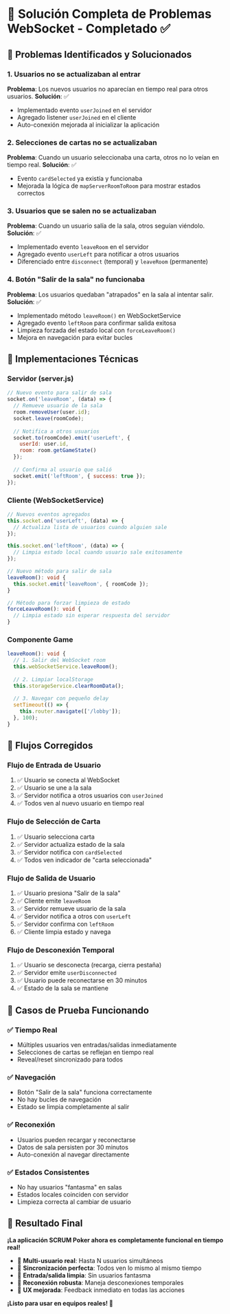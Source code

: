 # 🔧 Solución Completa de Problemas WebSocket - Completado ✅

## 🐛 **Problemas Identificados y Solucionados**

### 1. **Usuarios no se actualizaban al entrar**
**Problema**: Los nuevos usuarios no aparecían en tiempo real para otros usuarios.
**Solución**: ✅
- Implementado evento `userJoined` en el servidor
- Agregado listener `userJoined` en el cliente
- Auto-conexión mejorada al inicializar la aplicación

### 2. **Selecciones de cartas no se actualizaban**
**Problema**: Cuando un usuario seleccionaba una carta, otros no lo veían en tiempo real.
**Solución**: ✅
- Evento `cardSelected` ya existía y funcionaba
- Mejorada la lógica de `mapServerRoomToRoom` para mostrar estados correctos

### 3. **Usuarios que se salen no se actualizaban**
**Problema**: Cuando un usuario salía de la sala, otros seguían viéndolo.
**Solución**: ✅
- Implementado evento `leaveRoom` en el servidor
- Agregado evento `userLeft` para notificar a otros usuarios
- Diferenciado entre `disconnect` (temporal) y `leaveRoom` (permanente)

### 4. **Botón "Salir de la sala" no funcionaba**
**Problema**: Los usuarios quedaban "atrapados" en la sala al intentar salir.
**Solución**: ✅
- Implementado método `leaveRoom()` en WebSocketService
- Agregado evento `leftRoom` para confirmar salida exitosa
- Limpieza forzada del estado local con `forceLeaveRoom()`
- Mejora en navegación para evitar bucles

## 🚀 **Implementaciones Técnicas**

### **Servidor (server.js)**
```javascript
// Nuevo evento para salir de sala
socket.on('leaveRoom', (data) => {
  // Remueve usuario de la sala
  room.removeUser(user.id);
  socket.leave(roomCode);
  
  // Notifica a otros usuarios
  socket.to(roomCode).emit('userLeft', {
    userId: user.id,
    room: room.getGameState()
  });
  
  // Confirma al usuario que salió
  socket.emit('leftRoom', { success: true });
});
```

### **Cliente (WebSocketService)**
```typescript
// Nuevos eventos agregados
this.socket.on('userLeft', (data) => {
  // Actualiza lista de usuarios cuando alguien sale
});

this.socket.on('leftRoom', (data) => {
  // Limpia estado local cuando usuario sale exitosamente
});

// Nuevo método para salir de sala
leaveRoom(): void {
  this.socket.emit('leaveRoom', { roomCode });
}

// Método para forzar limpieza de estado
forceLeaveRoom(): void {
  // Limpia estado sin esperar respuesta del servidor
}
```

### **Componente Game**
```typescript
leaveRoom(): void {
  // 1. Salir del WebSocket room
  this.webSocketService.leaveRoom();
  
  // 2. Limpiar localStorage
  this.storageService.clearRoomData();
  
  // 3. Navegar con pequeño delay
  setTimeout(() => {
    this.router.navigate(['/lobby']);
  }, 100);
}
```

## 🎯 **Flujos Corregidos**

### **Flujo de Entrada de Usuario**
1. ✅ Usuario se conecta al WebSocket
2. ✅ Usuario se une a la sala
3. ✅ Servidor notifica a otros usuarios con `userJoined`
4. ✅ Todos ven al nuevo usuario en tiempo real

### **Flujo de Selección de Carta**
1. ✅ Usuario selecciona carta
2. ✅ Servidor actualiza estado de la sala
3. ✅ Servidor notifica con `cardSelected`
4. ✅ Todos ven indicador de "carta seleccionada"

### **Flujo de Salida de Usuario**
1. ✅ Usuario presiona "Salir de la sala"
2. ✅ Cliente emite `leaveRoom`
3. ✅ Servidor remueve usuario de la sala
4. ✅ Servidor notifica a otros con `userLeft`
5. ✅ Servidor confirma con `leftRoom`
6. ✅ Cliente limpia estado y navega

### **Flujo de Desconexión Temporal**
1. ✅ Usuario se desconecta (recarga, cierra pestaña)
2. ✅ Servidor emite `userDisconnected`
3. ✅ Usuario puede reconectarse en 30 minutos
4. ✅ Estado de la sala se mantiene

## 🧪 **Casos de Prueba Funcionando**

### ✅ **Tiempo Real**
- Múltiples usuarios ven entradas/salidas inmediatamente
- Selecciones de cartas se reflejan en tiempo real
- Reveal/reset sincronizado para todos

### ✅ **Navegación**
- Botón "Salir de la sala" funciona correctamente
- No hay bucles de navegación
- Estado se limpia completamente al salir

### ✅ **Reconexión**
- Usuarios pueden recargar y reconectarse
- Datos de sala persisten por 30 minutos
- Auto-conexión al navegar directamente

### ✅ **Estados Consistentes**
- No hay usuarios "fantasma" en salas
- Estados locales coinciden con servidor
- Limpieza correcta al cambiar de usuario

## 🎉 **Resultado Final**

**¡La aplicación SCRUM Poker ahora es completamente funcional en tiempo real!**

- 👥 **Multi-usuario real**: Hasta N usuarios simultáneos
- 🔄 **Sincronización perfecta**: Todos ven lo mismo al mismo tiempo
- 🚪 **Entrada/salida limpia**: Sin usuarios fantasma
- 🔌 **Reconexión robusta**: Maneja desconexiones temporales
- 📱 **UX mejorada**: Feedback inmediato en todas las acciones

**¡Listo para usar en equipos reales! 🚀**
